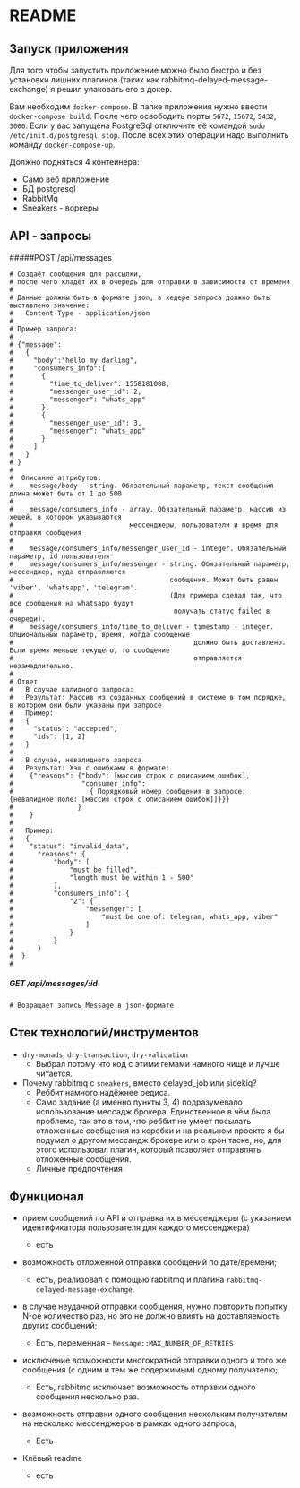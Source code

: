 # README

## Запуск приложения
Для того чтобы запустить приложение можно было быстро и без установки лишних плагинов 
(таких как rabbitmq-delayed-message-exchange) я решил упаковать его в докер.

Вам необходим `docker-compose`. 
В папке приложения нужно ввести `docker-compose build`.
После чего освободить порты `5672`, `15672`, `5432`, `3000`.
Если у вас запущена PostgreSql отключите её командой `sudo /etc/init.d/postgresql stop`.
После всех этих операции надо выполнить команду `docker-compose-up`.

Должно подняться 4 контейнера:
* Само веб приложение
* БД postgresql
* RabbitMq
* Sneakers - воркеры

## API - запросы
#####POST /api/messages

    # Создаёт сообщения для рассылки,
    # после чего кладёт их в очередь для отправки в зависимости от времени
    #
    # Данные должны быть в формате json, в хедере запроса должно быть выставлено значение:
    #   Content-Type - application/json
    #
    # Пример запроса:
    #
    # {"message":
    #   {
    #     "body":"hello my darling",
    #     "consumers_info":[
    #       {
    #         "time_to_deliver": 1558181088,
    #         "messenger_user_id": 2,
    #         "messenger": "whats_app"
    #       },
    #       {
    #         "messenger_user_id": 3,
    #         "messenger": "whats_app"
    #       }
    #     ]
    #   }
    # }
    #
    #  Описание аттрибутов:
    #    message/body - string. Обязательный параметр, текст сообщения длина может быть от 1 до 500
    #
    #    message/consumers_info - array. Обязательный параметр, массив из хешей, в котором указываются
    #                             мессенджеры, пользователи и время для отправки сообщения
    #
    #    message/consumers_info/messenger_user_id - integer. Обязательный параметр, id пользователя
    #    message/consumers_info/messenger - string. Обязательный параметр, мессенджер, куда отправляются
    #                                       сообщения. Может быть равен 'viber', 'whatsapp', 'telegram'.
    #                                       (Для примера сделал так, что все сообщения на whatsapp будут
    #                                        получать статус failed в очереди).
    #    message/consumers_info/time_to_deliver - timestamp - integer. Опциональный параметр, время, когда сообщение
    #                                             должно быть доставлено. Если время меньше текущего, то сообщение
    #                                             отправляется незамедлительно.
    #
    # Ответ
    #   В случае валидного запроса:
    #   Результат: Массив из созданных сообщений в системе в том порядке, в котором они были указаны при запросе
    #   Пример:
    #   {
    #     "status": "accepted",
    #     "ids": [1, 2]
    #   }
    #
    #   В случае, невалидного запроса
    #   Результат: Хэш с ошибками в формате:
    #    {"reasons": {"body": [массив строк с описанием ошибок],
    #                 "consumer_info":
    #                   { Порядковый номер сообщения в запросе: {невалидное поле: [массив строк с описанием ошибок]]}}}
    #                }
    #    }
    #
    #   Пример:
    #   {
    #    "status": "invalid_data",
    #      "reasons": {
    #          "body": [
    #              "must be filled",
    #              "length must be within 1 - 500"
    #          ],
    #          "consumers_info": {
    #              "2": {
    #                  "messenger": [
    #                      "must be one of: telegram, whats_app, viber"
    #                  ]
    #              }
    #          }
    #      }
    #  }
    #

##### GET /api/messages/:id
    # Возращает запись Message в json-формате


## Стек технологий/инструментов
* `dry-monads`, `dry-transaction`, `dry-validation`
  - Выбрал потому что код с этими гемами намного чище и лучше читается.
* Почему rabbitmq c `sneakers`, вместо delayed_job или sidekiq?
  - Реббит намного надёжнее редиса.
  - Само задание (а именно пункты 3, 4) подразумевало использование мессадж брокера. Единственное в чём была проблема, 
  так это в том, что реббит не умеет посылать отложенные сообщения из коробки и на реальном проекте я бы подумал о другом мессандж брокере или о крон таске, 
  но, для этого использовал плагин, который позволяет отправлять отложенные сообщения.
  - Личные предпочтения
## Функционал
* прием сообщений по API и отправка их в мессенджеры (с указанием
  идентификатора пользователя для каждого мессенджера)
   - есть

* возможность отложенной отправки сообщений по дате/времени; 
  - есть, реализовал с помощью rabbitmq и плагина `rabbitmq-delayed-message-exchange`.


* в случае неудачной отправки сообщения, нужно повторить попытку N-ое
  количество раз, но это не должно влиять на доставляемость других сообщений; 
  - Eсть, переменная - `Message::MAX_NUMBER_OF_RETRIES`
  
* исключение возможности многократной отправки одного и того же сообщения (с одним и тем же содержимым) одному получателю;
  - Есть, rabbitmq исключает возможность отправки одного сообщения несколько раз.

* возможность отправки одного сообщения нескольким получателям на несколько мессенджеров в рамках одного запроса;
  - Есть
* Клёвый readme
  - есть  